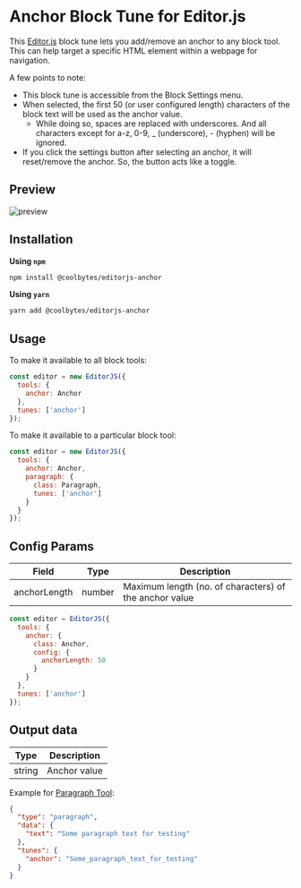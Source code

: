 # Anchor Block Tune for Editor.js

This [Editor.js](https://editorjs.io/) block tune lets you add/remove an anchor to any block tool. This can help target a specific HTML element within a webpage for navigation.

A few points to note:
* This block tune is accessible from the Block Settings menu.
* When selected, the first 50 (or user configured length) characters of the block text will be used as the anchor value.
  * While doing so, spaces are replaced with underscores. And all characters except for a-z, 0-9, _ (underscore), - (hyphen) will be ignored.
* If you click the settings button after selecting an anchor, it will reset/remove the anchor. So, the button acts like a toggle.

## Preview

![preview](https://api.coolbytes.in/media/handle/view/image/295/)

## Installation

**Using `npm`**

```sh
npm install @coolbytes/editorjs-anchor
```

**Using `yarn`**

```sh
yarn add @coolbytes/editorjs-anchor
```

## Usage

To make it available to all block tools:

```js
const editor = new EditorJS({
  tools: {
    anchor: Anchor
  },
  tunes: ['anchor']
});
```

To make it available to a particular block tool:

```js
const editor = new EditorJS({
  tools: {
    anchor: Anchor,
    paragraph: {
      class: Paragraph,
      tunes: ['anchor']
    }
  }
});
```

## Config Params

|Field|Type|Description|
|---|---|---|
|anchorLength|number|Maximum length (no. of characters) of the anchor value|

```js
const editor = EditorJS({
  tools: {
    anchor: {
      class: Anchor,
      config: {
        anchorLength: 50
      }
    }
  },
  tunes: ['anchor']
});
```

## Output data

|Type|Description|
|---|---|
|string|Anchor value|

Example for [Paragraph Tool](https://github.com/editor-js/paragraph):

```json
{
  "type": "paragraph",
  "data": {
    "text": "Some paragraph text for testing"
  },
  "tunes": {
    "anchor": "Some_paragraph_text_for_testing"
  }
}
```